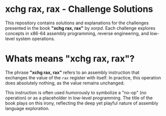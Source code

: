 # xchg rax, rax - Challenge Solutions

This repository contains solutions and explanations for the challenges presented in the book **"xchg rax, rax"** by *xorpd*. Each challenge explores concepts in x86-64 assembly programming, reverse engineering, and low-level system operations.

# Whats means "xchg rax, rax"?
The phrase **"xchg rax, rax"** refers to an assembly instruction that exchanges the value of the `rax` register with itself. In practice, this operation does absolutely nothing, as the value remains unchanged. 

This instruction is often used humorously to symbolize a "no-op" (no operation) or as a placeholder in low-level programming. The title of the book plays on this irony, reflecting the deep yet playful nature of assembly language exploration.


